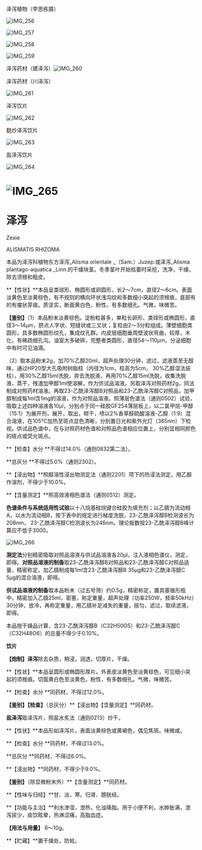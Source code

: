 泽泻植物（李思栋摄）

![IMG_256](/medicine-image/ze-xie/1.png)

![IMG_257](/medicine-image/ze-xie/2.png)

![IMG_258](/medicine-image/ze-xie/3.png)

![IMG_259](/medicine-image/ze-xie/4.png)

泽泻药材（建泽泻）![IMG_260](/medicine-image/ze-xie/5.png)

泽泻药材（川泽泻）

![IMG_261](/medicine-image/ze-xie/6.png)

泽泻饮片

![IMG_262](/medicine-image/ze-xie/7.png)

麸炒泽泻饮片

![IMG_263](/medicine-image/ze-xie/8.png)

盐泽泻饮片

![IMG_264](/medicine-image/ze-xie/9.png)

# ![IMG_265](/medicine-image/ze-xie/10.png)

# 泽泻

Zexie

ALISMATIS RHIZOMA

本品为泽泻科植物东方泽泻_Alisma orientale _（Sam.）Juzep.或泽泻_Alisma plantago-aquatica _Linn.的干燥块茎。冬季茎叶开始枯萎时采挖，洗净，干燥，除去须根和粗皮。

**【性状】**本品呈类球形、椭圆形或卵圆形，长2～7cm，直径2～6cm。表面淡黄色至淡黄棕色，有不规则的横向环状浅沟纹和多数细小突起的须根痕，底部有的有瘤状芽痕。质坚实，断面黄白色，粉性，有多数细孔。气微，味微苦。

**【鉴别】**（1）本品粉末淡黄棕色。淀粉粒甚多，单粒长卵形、类球形或椭圆形，直径3～14μm，脐点人字状、短缝状或三叉状；复粒由2～3分粒组成。薄壁细胞类圆形，具多数椭圆形纹孔，集成纹孔群。内皮层细胞垂周壁波状弯曲，较厚，木化，有稀疏细孔沟。油室大多破碎，完整者类圆形，直径54～110μm，分泌细胞中有时可见油滴。

（2）取本品粉末2g，加70\%乙醇20ml，超声处理30分钟，滤过，滤液蒸至无醇味，通过HP20型大孔吸附树脂柱（内径为1cm，柱高为5cm， 30\%乙醇湿法装柱），用30\%乙醇15ml洗脱，弃去洗脱液，再用70\%乙醇15ml洗脱，收集洗脱液，蒸干，残渣加甲醇1ml使溶解，作为供试品溶液。另取泽泻对照药材2g，同法制成对照药材溶液。再取23-乙酰泽泻醇B对照品和23-乙酰泽泻醇C对照品，加甲醇制成每1ml含1mg的溶液，作为对照品溶液。照薄层色谱法（通则0502）试验，吸取上述四种溶液各10μl，分别点于同一硅胶GF254薄层板上，以二氯甲烷-甲醇（15:1）为展开剂，展开，取出，晾干，喷以2\%香草醛硫酸溶液-乙醇（1:9）混合溶液，在105℃加热至斑点显色清晰，分别置日光和紫外光灯（365nm）下检视。供试品色谱中，在与对照药材色谱和对照品色谱相应位置上，分别显相同颜色的斑点或荧光斑点。

**【检查】水分 **不得过14.0\%（通则0832第二法）。

**总灰分 **不得过5.0\%（通则2302）。

**【浸出物】**照醇溶性浸出物测定法（通则2201）项下的热浸法测定，用乙醇作溶剂，不得少于10.0\%。

**【含量测定】**照高效液相色谱法（通则0512）测定。

**色谱条件与系统适用性试验**以十八烷基硅烷键合硅胶为填充剂；以乙腈为流动相A，以水为流动相B，按下表中的规定进行梯度洗脱，23-乙酰泽泻醇B检测波长为208nm， 23-乙酰泽泻醇C检测波长为246nm。理论板数按23-乙酰泽泻醇B峰计算应不低于3000。

![IMG_266](/medicine-image/ze-xie/11.png)

**测定法**分别精密吸取对照品溶液与供试品溶液各20μl，注入液相色谱仪，测定，即得。**对照品溶液的制备**取23-乙酰泽泻醇B对照品和23-乙酰泽泻醇C对照品适量，精密称定，加乙腈制成每1ml含23-乙酰泽泻醇B 35μg和23-乙酰泽泻醇C 5μg的混合溶液，即得。

**供试品溶液的制备**取本品粉末（过五号筛）约0.5g，精密称定，置具塞锥形瓶中，精密加入乙腈25ml，密塞，称定重量，超声处理（功率250W，频率50kHz）30分钟，放冷，再称定重量，用乙腈补足减失的重量，摇匀，滤过，取续滤液，即得。

本品按干燥品计算，含23-乙酰泽泻醇B（C32H50O5）和23-乙酰泽泻醇C（C32H48O6）的总量不得少于0.10\%。

**饮片**

**【炮制】泽泻**除去杂质，稍浸，润透，切厚片，干燥。

**【性状】**本品呈圆形或椭圆形厚片。外表皮淡黄色至淡黄棕色，可见细小突起的须根痕。切面黄白色至淡黄色，粉性，有多数细孔。气微，味微苦。

**【检查】水分 **同药材，不得过12.0\%。

**【鉴别】【检查】**（总灰分）**【浸出物】【含量测定】**同药材。

**盐泽泻**取泽泻片，照盐水炙法（通则0213）炒干。

**【性状】**本品形如泽泻片，表面淡黄棕色或黄褐色，偶见焦斑。味微咸。

**【检查】水分 **同药材，不得过13.0\%。

**总灰分 **同药材，不得过6.0\%。

**【浸出物】**同药材，不得少于9.0\%。

**【鉴别】**（除显微粉末外）**【含量测定】**同药材。

**【性味与归经】**甘、淡，寒。归肾、膀胱经。

**【功能与主治】**利水渗湿，泄热，化浊降脂。用于小便不利，水肿胀满，泄泻尿少，痰饮眩晕，热淋涩痛，高脂血症。

**【用法与用量】** 6～10g。

**【贮藏】**置干燥处，防蛀。